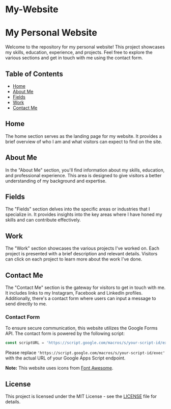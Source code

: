 # My-Website
# My Personal Website

Welcome to the repository for my personal website! This project showcases my skills, education, experience, and projects. Feel free to explore the various sections and get in touch with me using the contact form.

## Table of Contents

- [Home](#home)
- [About Me](#about-me)
- [Fields](#fields)
- [Work](#work)
- [Contact Me](#contact-me)

## Home

The home section serves as the landing page for my website. It provides a brief overview of who I am and what visitors can expect to find on the site.

## About Me

In the "About Me" section, you'll find information about my skills, education, and professional experience. This area is designed to give visitors a better understanding of my background and expertise.

## Fields

The "Fields" section delves into the specific areas or industries that I specialize in. It provides insights into the key areas where I have honed my skills and can contribute effectively.

## Work

The "Work" section showcases the various projects I've worked on. Each project is presented with a brief description and relevant details. Visitors can click on each project to learn more about the work I've done.

## Contact Me

The "Contact Me" section is the gateway for visitors to get in touch with me. It includes links to my Instagram, Facebook and LinkedIn profiles. Additionally, there's a contact form where users can input a message to send directly to me.

### Contact Form

To ensure secure communication, this website utilizes the Google Forms API. The contact form is powered by the following script:

```javascript
const scriptURL = 'https://script.google.com/macros/s/your-script-id/exec';
```

Please replace `'https://script.google.com/macros/s/your-script-id/exec'` with the actual URL of your Google Apps Script endpoint.

**Note:** This website uses icons from [Font Awesome](https://fontawesome.com/).

## License

This project is licensed under the MIT License - see the [LICENSE](LICENSE) file for details.
